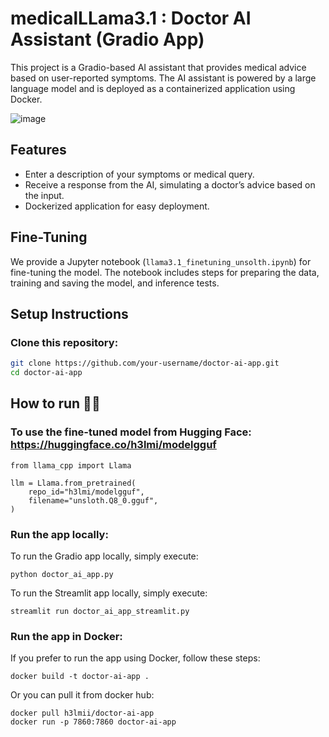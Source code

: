 # medicalLLama3.1 : Doctor AI Assistant (Gradio App)

This project is a Gradio-based AI assistant that provides medical advice based on user-reported symptoms. The AI assistant is powered by a large language model and is deployed as a containerized application using Docker.

![image](https://github.com/user-attachments/assets/47fddd8c-60a8-4a7a-8848-5f0357ab5859)


## Features
- Enter a description of your symptoms or medical query.
- Receive a response from the AI, simulating a doctor’s advice based on the input.
- Dockerized application for easy deployment.

## Fine-Tuning

We provide a Jupyter notebook (`llama3.1_finetuning_unsolth.ipynb`) for fine-tuning the model. The notebook includes steps for preparing the data, training and saving the model, and inference tests. 
## Setup Instructions

### Clone this repository:

```bash
git clone https://github.com/your-username/doctor-ai-app.git
cd doctor-ai-app
```
## How to run 🏃🏃

### To use the fine-tuned model from Hugging Face: https://huggingface.co/h3lmi/modelgguf
```
from llama_cpp import Llama

llm = Llama.from_pretrained(
    repo_id="h3lmi/modelgguf",
    filename="unsloth.Q8_0.gguf",
)
```
### Run the app locally:
To run the Gradio app locally, simply execute:
```
python doctor_ai_app.py
```
To run the Streamlit app locally, simply execute:

```
streamlit run doctor_ai_app_streamlit.py
```


### Run the app in Docker:
If you prefer to run the app using Docker, follow these steps:
```
docker build -t doctor-ai-app .
```
Or you can pull it from docker hub:
```
docker pull h3lmii/doctor-ai-app
docker run -p 7860:7860 doctor-ai-app

```
